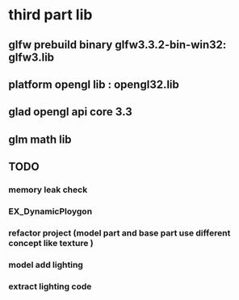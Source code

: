 # third part lib


## glfw prebuild binary glfw3.3.2-bin-win32: glfw3.lib  
## platform opengl lib : opengl32.lib
## glad opengl api core 3.3
## glm math lib


## TODO
### memory leak check
### EX_DynamicPloygon
### refactor project (model part and base part use different concept  like texture )
### model  add lighting
### extract lighting code 